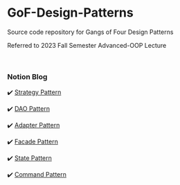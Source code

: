 # GoF-Design-Patterns

Source code repository for Gangs of Four Design Patterns

Referred to 2023 Fall Semester Advanced-OOP Lecture

<br>

### Notion Blog

✔️ [Strategy Pattern](https://jaeyoungstudio.notion.site/Strategy-Pattern-635c945e854d4504b608f81c4d40163d?pvs=4)

✔️ [DAO Pattern](https://jaeyoungstudio.notion.site/DAO-Pattern-9f36c7dad2b74aa398348e79a770f2f2?pvs=4)

✔️ [Adapter Pattern](https://jaeyoungstudio.notion.site/Adapter-Pattern-449664cb3a6a47c787fe44fd7c324d2c?pvs=4)

✔️ [Facade Pattern](https://jaeyoungstudio.notion.site/Facade-Pattern-61e267f9fd914616ab4b4c0ea3d905b7?pvs=4)

✔️ [State Pattern](https://jaeyoungstudio.notion.site/State-Pattern-bdcd87112af84837b0e3338d0109bb8f?pvs=4)

✔️ [Command Pattern](https://jaeyoungstudio.notion.site/Command-Pattern-88930a058484431a8b5d0ef228e205c6?pvs=4)
